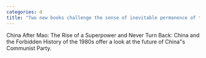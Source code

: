 ```yaml
---
categories: d
title: "Two new books challenge the sense of inevitable permanence of the Chinese party state"
---
```

China After Mao: The Rise of a Superpower and Never Turn Back: China and the Forbidden History of the 1980s offer a look at the future of China"s Communist Party.